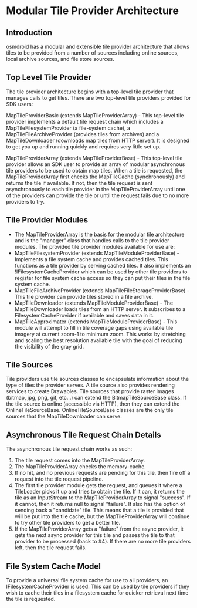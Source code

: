 # Modular Tile Provider Architecture

## Introduction

osmdroid has a modular and extensible tile provider architecture that allows tiles to be provided from a number of sources including online sources, local archive sources, and file store sources.

## Top Level Tile Provider

The tile provider architecture begins with a top-level tile provider that manages calls to get tiles. There are two top-level tile providers provided for SDK users:

MapTileProviderBasic (extends MapTileProviderArray) - This top-level tile provider implements a default tile request chain which includes a MapTileFilesystemProvider (a file-system cache), a MapTileFileArchiveProvider (provides tiles from archives) and a MapTileDownloader (downloads map tiles from HTTP server). It is designed to get you up and running quickly and requires very little set up.

MapTileProviderArray (extends MapTileProviderBase) - This top-level tile provider allows an SDK user to provide an array of modular asynchronous tile providers to be used to obtain map tiles. When a tile is requested, the MapTileProviderArray first checks the MapTileCache (synchronously) and returns the tile if available. If not, then the tile request is sent asynchronously to each tile provider in the MapTileProviderArray until one of the providers can provide the tile or until the request fails due to no more providers to try.

## Tile Provider Modules

* The MapTileProviderArray is the basis for the modular tile architecture and is the "manager" class that handles calls to the tile provider modules. The provided tile provider modules available for use are:
* MapTileFilesystemProvider (extends MapTileModuleProviderBase) - Implements a file system cache and provides cached tiles. This functions as a tile provider by serving cached tiles. It also implements an !IFilesystemCacheProvider which can be used by other tile providers to register for file system cache access so they can put their tiles in the file system cache.
* MapTileFileArchiveProvider (extends MapTileFileStorageProviderBase) - This tile provider can provide tiles stored in a file archive.
* MapTileDownloader (extends MapTileModuleProviderBase) - The MapTileDownloader loads tiles from an HTTP server. It subscribes to a FilesystemCacheProvider if available and saves data in it.
 * MapTileApproximater (extends MapTileModuleProviderBase) - This module will attempt to fill in tile coverage gaps using available tile imagery at current zoom-1 to minimum zoom. This works by stretching and scaling the best resolution available tile with the goal of reducing the visibility of the gray grid.

## Tile Sources

Tile providers use tile sources classes to encapsulate information about the type of tiles the provider serves. A tile source also provides rendering services to create Drawables. Tile sources that provide raster images (bitmap, jpg, png, gif, etc...) can extend the BitmapTileSourceBase class. If the tile source is online (accessible via HTTP), then they can extend the OnlineTileSourceBase. OnlineTileSourceBase classes are the only tile sources that the MapTileDownloader can serve.

## Asynchronous Tile Request Chain Details

The asynchronous tile request chain works as such:

1. The tile request comes into the MapTileProviderArray.
2. The MapTileProviderArray checks the memory-cache.
3. If no hit, and no previous requests are pending for this tile, then fire off a request into the tile request pipeline.
4. The first tile provider module gets the request, and queues it where a TileLoader picks it up and tries to obtain the tile. If it can, it returns the tile as an InputStream to the MapTileProviderArray to signal "success". If it cannot, then it returns null to signal "failure". It also has the option of sending back a "candidate" tile. This means that a tile is provided that will be put into the tile cache, but the  MapTileProviderArray will continue to try other tile providers to get a better tile.
5. If the MapTileProviderArray gets a "failure" from the async provider, it gets the next async provider for this tile and passes the tile to that provider to be processed (back to #4). If there are no more tile providers left, then the tile request fails.

## File System Cache Model

To provide a universal file system cache for use to all providers, an IFilesystemCacheProvider is used. This can be used by tile providers if they wish to cache their tiles in a filesystem cache for quicker retrieval next time the tile is requested.